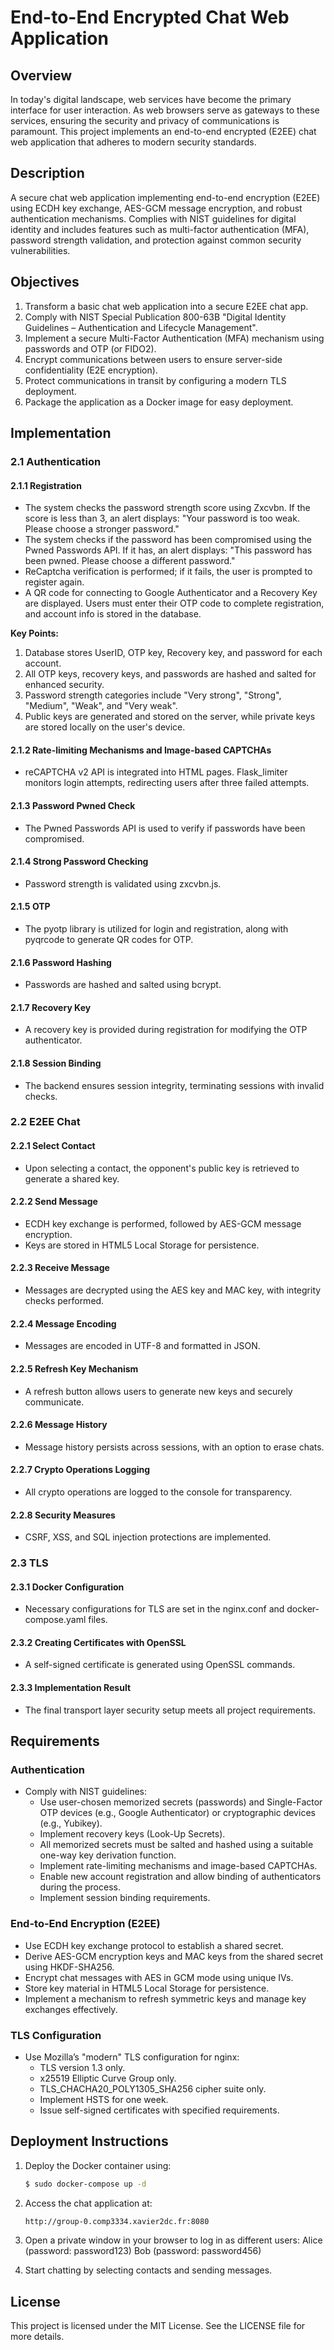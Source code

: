 # End-to-End Encrypted Chat Web Application

## Overview

In today's digital landscape, web services have become the primary interface for user interaction. As web browsers serve as gateways to these services, ensuring the security and privacy of communications is paramount. This project implements an end-to-end encrypted (E2EE) chat web application that adheres to modern security standards.

## Description
A secure chat web application implementing end-to-end encryption (E2EE) using ECDH key exchange, AES-GCM message encryption, and robust authentication mechanisms. Complies with NIST guidelines for digital identity and includes features such as multi-factor authentication (MFA), password strength validation, and protection against common security vulnerabilities.

## Objectives

1. Transform a basic chat web application into a secure E2EE chat app.
2. Comply with NIST Special Publication 800-63B "Digital Identity Guidelines – Authentication and Lifecycle Management".
3. Implement a secure Multi-Factor Authentication (MFA) mechanism using passwords and OTP (or FIDO2).
4. Encrypt communications between users to ensure server-side confidentiality (E2E encryption).
5. Protect communications in transit by configuring a modern TLS deployment.
6. Package the application as a Docker image for easy deployment.

## Implementation

### 2.1 Authentication

#### 2.1.1 Registration
- The system checks the password strength score using Zxcvbn. If the score is less than 3, an alert displays: "Your password is too weak. Please choose a stronger password."
- The system checks if the password has been compromised using the Pwned Passwords API. If it has, an alert displays: "This password has been pwned. Please choose a different password."
- ReCaptcha verification is performed; if it fails, the user is prompted to register again.
- A QR code for connecting to Google Authenticator and a Recovery Key are displayed. Users must enter their OTP code to complete registration, and account info is stored in the database.

**Key Points:**
1. Database stores UserID, OTP key, Recovery key, and password for each account.
2. All OTP keys, recovery keys, and passwords are hashed and salted for enhanced security.
3. Password strength categories include "Very strong", "Strong", "Medium", "Weak", and "Very weak".
4. Public keys are generated and stored on the server, while private keys are stored locally on the user's device.

#### 2.1.2 Rate-limiting Mechanisms and Image-based CAPTCHAs
- reCAPTCHA v2 API is integrated into HTML pages. Flask_limiter monitors login attempts, redirecting users after three failed attempts.

#### 2.1.3 Password Pwned Check
- The Pwned Passwords API is used to verify if passwords have been compromised.

#### 2.1.4 Strong Password Checking
- Password strength is validated using zxcvbn.js.

#### 2.1.5 OTP
- The pyotp library is utilized for login and registration, along with pyqrcode to generate QR codes for OTP.

#### 2.1.6 Password Hashing
- Passwords are hashed and salted using bcrypt.

#### 2.1.7 Recovery Key
- A recovery key is provided during registration for modifying the OTP authenticator.

#### 2.1.8 Session Binding
- The backend ensures session integrity, terminating sessions with invalid checks.

### 2.2 E2EE Chat

#### 2.2.1 Select Contact
- Upon selecting a contact, the opponent's public key is retrieved to generate a shared key.

#### 2.2.2 Send Message
- ECDH key exchange is performed, followed by AES-GCM message encryption.
- Keys are stored in HTML5 Local Storage for persistence.

#### 2.2.3 Receive Message
- Messages are decrypted using the AES key and MAC key, with integrity checks performed.

#### 2.2.4 Message Encoding
- Messages are encoded in UTF-8 and formatted in JSON.

#### 2.2.5 Refresh Key Mechanism
- A refresh button allows users to generate new keys and securely communicate.

#### 2.2.6 Message History
- Message history persists across sessions, with an option to erase chats.

#### 2.2.7 Crypto Operations Logging
- All crypto operations are logged to the console for transparency.

#### 2.2.8 Security Measures
- CSRF, XSS, and SQL injection protections are implemented.

### 2.3 TLS

#### 2.3.1 Docker Configuration
- Necessary configurations for TLS are set in the nginx.conf and docker-compose.yaml files.

#### 2.3.2 Creating Certificates with OpenSSL
- A self-signed certificate is generated using OpenSSL commands.

#### 2.3.3 Implementation Result
- The final transport layer security setup meets all project requirements.

## Requirements

### Authentication

- Comply with NIST guidelines:
  - Use user-chosen memorized secrets (passwords) and Single-Factor OTP devices (e.g., Google Authenticator) or cryptographic devices (e.g., Yubikey).
  - Implement recovery keys (Look-Up Secrets).
  - All memorized secrets must be salted and hashed using a suitable one-way key derivation function.
  - Implement rate-limiting mechanisms and image-based CAPTCHAs.
  - Enable new account registration and allow binding of authenticators during the process.
  - Implement session binding requirements.

### End-to-End Encryption (E2EE)

- Use ECDH key exchange protocol to establish a shared secret.
- Derive AES-GCM encryption keys and MAC keys from the shared secret using HKDF-SHA256.
- Encrypt chat messages with AES in GCM mode using unique IVs.
- Store key material in HTML5 Local Storage for persistence.
- Implement a mechanism to refresh symmetric keys and manage key exchanges effectively.

### TLS Configuration

- Use Mozilla’s "modern" TLS configuration for nginx:
  - TLS version 1.3 only.
  - x25519 Elliptic Curve Group only.
  - TLS_CHACHA20_POLY1305_SHA256 cipher suite only.
  - Implement HSTS for one week.
  - Issue self-signed certificates with specified requirements.


## Deployment Instructions

1. Deploy the Docker container using:
   ```bash
   $ sudo docker-compose up -d
2. Access the chat application at:
      ```bash
   http://group-0.comp3334.xavier2dc.fr:8080
      
3. Open a private window in your browser to log in as different users:
Alice (password: password123)
Bob (password: password456)

4. Start chatting by selecting contacts and sending messages.

## License
This project is licensed under the MIT License. See the LICENSE file for more details.
